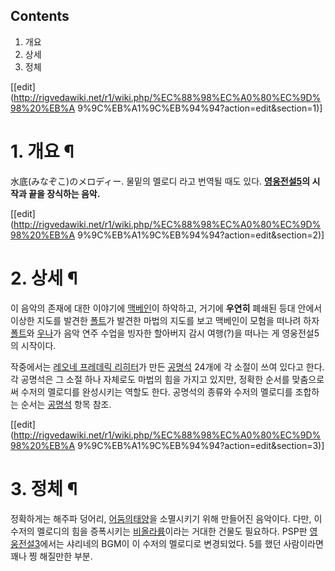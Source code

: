 ## Contents

    

1. 개요 
2. 상세 
3. 정체 

[[edit](http://rigvedawiki.net/r1/wiki.php/%EC%88%98%EC%A0%80%EC%9D%98%20%EB%A
9%9C%EB%A1%9C%EB%94%94?action=edit&section=1)]

# 1. 개요 ¶

水底(みなぞこ)のメロディー. 물밑의 멜로디 라고 번역될 때도 있다.
**[영웅전설5](%EC%98%81%EC%9B%85%EC%A0%84%EC%84%A45.md)의 시작과 끝을 장식하는 음악.**

  

[[edit](http://rigvedawiki.net/r1/wiki.php/%EC%88%98%EC%A0%80%EC%9D%98%20%EB%A
9%9C%EB%A1%9C%EB%94%94?action=edit&section=2)]

# 2. 상세 ¶

이 음악의 존재에 대한 이야기에 [맥베인](%EB%A7%A5%EB%B2%A0%EC%9D%B8.md)이 하악하고, 거기에 **우연히**
폐쇄된 등대 안에서 이상한 지도를 발견한 [폴트](%ED%8F%B4%ED%8A%B8.md)가 발견한 마법의 지도를 보고 맥베인이 모험을
떠나려 하자 [폴트](%ED%8F%B4%ED%8A%B8.md)와 [우나](%EC%9A%B0%EB%82%98.md)가 음악 연주
수업을 빙자한 할아버지 감시 여행(?)을 떠나는 게 영웅전설5의 시작이다.

  

작중에서는 [레오네 프레데릭 리히터](%EB%A0%88%EC%98%A4%EB%84%A4%20%ED%94%84%EB%A0%88%EB%8D%B0%EB%A6%AD%20%EB%A6%AC%ED%9E%88%ED%84%B0.md)가 만든
[공명석](%EA%B3%B5%EB%AA%85%EC%84%9D.md) 24개에 각 소절이 쓰여 있다고 한다. 각 공명석은 그 소절 하나
자체로도 마법의 힘을 가지고 있지만, 정확한 순서를 맞춤으로써 수저의 멜로디를 완성시키는 역할도 한다. 공명석의 종류와 수저의 멜로디를
조합하는 순서는 [공명석](%EA%B3%B5%EB%AA%85%EC%84%9D.md) 항목 참조.

  

[[edit](http://rigvedawiki.net/r1/wiki.php/%EC%88%98%EC%A0%80%EC%9D%98%20%EB%A
9%9C%EB%A1%9C%EB%94%94?action=edit&section=3)]

# 3. 정체 ¶

정확하게는 해주파 덩어리, [어둠의태양](%EC%96%B4%EB%91%A0%EC%9D%98%20%ED%83%9C%EC%96%91.md)을 소멸시키기 위해 만들어진
음악이다. 다만, 이 수저의 멜로디의 힘을 증폭시키는
[비올라륨](%EB%B9%84%EC%98%AC%EB%9D%BC%EB%A5%A8.md)이라는 거대한 건물도 필요하다. PSP판
[영웅전설3](%EC%98%81%EC%9B%85%EC%A0%84%EC%84%A43.md)에서는 샤리네의 BGM이 이 수저의 멜로디로
변경되었다. 5를 했던 사람이라면 꽤나 찡 해질만한 부분.

